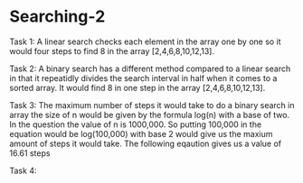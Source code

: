 # Searching-2

Task 1:
A linear search checks each element in the array one by one so it would four steps to find 8 in the array [2,4,6,8,10,12,13].

Task 2: 
A binary search has a different method compared to a linear search in that it repeatidly divides the search interval in half
when it comes to a sorted array. It would find 8 in one step in the array [2,4,6,8,10,12,13].

Task 3: 
The maximum number of steps it would take to do a binary search in array the size of n would be given by the formula log(n) 
with a base of two. In the question the value of n is 1000,000. So putting 100,000 in the equation would be log(100,000)
with base 2 would give us the maxium amount of steps it would take. The following eqaution gives us a value of 16.61 steps

Task 4:
